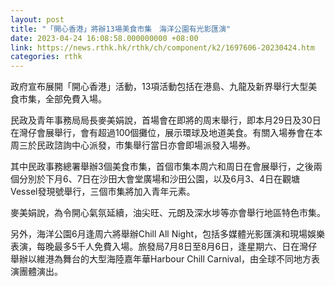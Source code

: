 ```yaml
---
layout: post
title: "「開心香港」將辦13場美食市集　海洋公園有光影匯演"
date: 2023-04-24 16:08:58.000000000 +08:00
link: https://news.rthk.hk/rthk/ch/component/k2/1697606-20230424.htm
categories: rthk
---
```


政府宣布展開「開心香港」活動，13項活動包括在港島、九龍及新界舉行大型美食市集，全部免費入場。

民政及青年事務局局長麥美娟說，首場會在即將的周末舉行，即本月29日及30日在灣仔會展舉行，會有超過100個攤位，展示環球及地道美食。有關入場券會在本周三於民政諮詢中心派發，市集舉行當日亦會即場派發入場券。

其中民政事務總署舉辦3個美食市集，首個市集本周六和周日在會展舉行，之後兩個分別於下月6、7日在沙田大會堂廣場和沙田公園，以及6月3、4日在觀塘Vessel發現號舉行，三個市集將加入青年元素。

麥美娟說，為令開心氣氛延續，油尖旺、元朗及深水埗等亦會舉行地區特色市集。

另外，海洋公園6月逢周六將舉辦Chill All Night，包括多媒體光影匯演和現場娛樂表演，每晚最多5千人免費入場。旅發局7月8日至8月6日，逢星期六、日在灣仔舉辦以維港為舞台的大型海陸嘉年華Harbour Chill Carnival，由全球不同地方表演團體演出。
